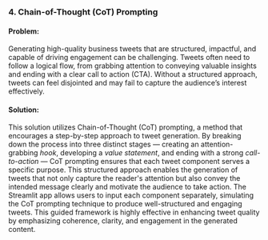 ### **4. Chain-of-Thought (CoT) Prompting**

#### **Problem:**
Generating high-quality business tweets that are structured, impactful, and capable of driving engagement can be challenging. Tweets often need to follow a logical flow, from grabbing attention to conveying valuable insights and ending with a clear call to action (CTA). Without a structured approach, tweets can feel disjointed and may fail to capture the audience’s interest effectively.

#### **Solution:**
This solution utilizes Chain-of-Thought (CoT) prompting, a method that encourages a step-by-step approach to tweet generation. By breaking down the process into three distinct stages — creating an attention-grabbing *hook*, developing a *value statement*, and ending with a strong *call-to-action* — CoT prompting ensures that each tweet component serves a specific purpose. This structured approach enables the generation of tweets that not only capture the reader's attention but also convey the intended message clearly and motivate the audience to take action. The Streamlit app allows users to input each component separately, simulating the CoT prompting technique to produce well-structured and engaging tweets. This guided framework is highly effective in enhancing tweet quality by emphasizing coherence, clarity, and engagement in the generated content.
